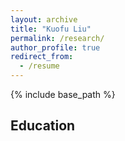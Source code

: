 ```yaml
---
layout: archive
title: "Kuofu Liu"
permalink: /research/
author_profile: true
redirect_from:
  - /resume
---
```


{% include base_path %}

## Education


